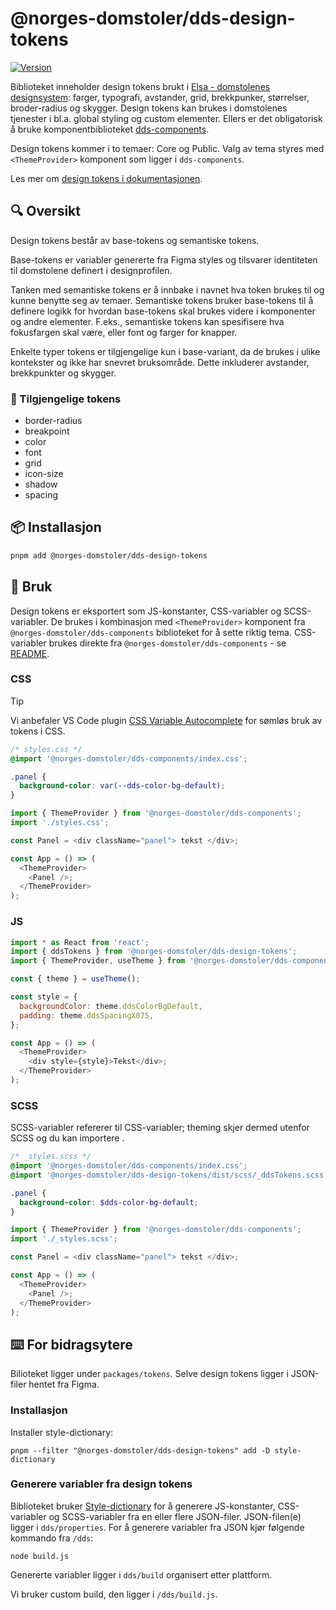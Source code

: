 # @norges-domstoler/dds-design-tokens

[![Version](https://img.shields.io/npm/v/@norges-domstoler/dds-design-tokens)](https://www.npmjs.com/package/@norges-domstoler/dds-design-tokens)

Biblioteket inneholder design tokens brukt i [Elsa - domstolenes designsystem](https://design.domstol.no/): farger, typografi, avstander, grid, brekkpunker, størrelser, broder-radius og skygger. Design tokens kan brukes i domstolenes tjenester i bl.a. global styling og custom elementer. Ellers er det obligatorisk å bruke komponentbiblioteket [dds-components](https://www.npmjs.com/package/@norges-domstoler/dds-components).

Design tokens kommer i to temaer: Core og Public. Valg av tema styres med `<ThemeProvider>` komponent som ligger i `dds-components`.

Les mer om [design tokens i dokumentasjonen](https://design.domstol.no/987b33f71/p/50f2cd-design-tokens).

## 🔍 Oversikt

Design tokens består av base-tokens og semantiske tokens.

Base-tokens er variabler genererte fra Figma styles og tilsvarer identiteten til domstolene definert i designprofilen.

Tanken med semantiske tokens er å innbake i navnet hva token brukes til og kunne benytte seg av temaer. Semantiske tokens bruker base-tokens til å definere logikk for hvordan base-tokens skal brukes videre i komponenter og andre elementer. F.eks., semantiske tokens kan spesifisere hva fokusfargen skal være, eller font og farger for knapper.

Enkelte typer tokens er tilgjengelige kun i base-variant, da de brukes i ulike kontekster og ikke har snevret bruksområde. Dette inkluderer avstander, brekkpunkter og skygger.

### 📃 Tilgjengelige tokens

- border-radius
- breakpoint
- color
- font
- grid
- icon-size
- shadow
- spacing

## 📦 Installasjon

```sh
pnpm add @norges-domstoler/dds-design-tokens
```

## 🔨 Bruk

Design tokens er eksportert som JS-konstanter, CSS-variabler og SCSS-variabler. De brukes i kombinasjon med `<ThemeProvider>` komponent fra `@norges-domstoler/dds-components` biblioteket for å sette riktig tema. CSS-variabler brukes direkte fra `@norges-domstoler/dds-components` - se [README](https://github.com/domstolene/designsystem/blob/main/packages/components/README.md).

### CSS

> [!TIP]
> Vi anbefaler VS Code plugin [CSS Variable Autocomplete](https://marketplace.visualstudio.com/items?itemName=vunguyentuan.vscode-css-variables) for sømløs bruk av tokens i CSS.

```css
/* styles.css */
@import '@norges-domstoler/dds-components/index.css';

.panel {
  background-color: var(--dds-color-bg-default);
}
```

```js
import { ThemeProvider } from '@norges-domstoler/dds-components';
import './styles.css';

const Panel = <div className="panel"> tekst </div>;

const App = () => (
  <ThemeProvider>
    <Panel />;
  </ThemeProvider>
);
```

### JS

```js
import * as React from 'react';
import { ddsTokens } from '@norges-domstoler/dds-design-tokens';
import { ThemeProvider, useTheme } from '@norges-domstoler/dds-components';

const { theme } = useTheme();

const style = {
  backgroundColor: theme.ddsColorBgDefault,
  padding: theme.ddsSpacingX075,
};

const App = () => (
  <ThemeProvider>
    <div style={style}>Tekst</div>;
  </ThemeProvider>
);
```

### SCSS

SCSS-variabler refererer til CSS-variabler; theming skjer dermed utenfor SCSS og du kan importere .

```scss
/* _styles.scss */
@import '@norges-domstoler/dds-components/index.css';
@import '@norges-domstoler/dds-design-tokens/dist/scss/_ddsTokens.scss';

.panel {
  background-color: $dds-color-bg-default;
}
```

```js
import { ThemeProvider } from '@norges-domstoler/dds-components';
import './_styles.scss';

const Panel = <div className="panel"> tekst </div>;

const App = () => (
  <ThemeProvider>
    <Panel />;
  </ThemeProvider>
);
```

## ⌨️ For bidragsytere

Bilioteket ligger under `packages/tokens`. Selve design tokens ligger i JSON-filer hentet fra Figma.

### Installasjon

Installer style-dictionary:

```
pnpm --filter "@norges-domstoler/dds-design-tokens" add -D style-dictionary
```

### Generere variabler fra design tokens

Biblioteket bruker [Style-dictionary](https://amzn.github.io/style-dictionary) for å generere JS-konstanter, CSS-variabler og SCSS-variabler fra en eller flere JSON-filer. JSON-filen(e) ligger i `dds/properties`. For å generere variabler fra JSON kjør følgende kommando fra `/dds`:

```
node build.js
```

Genererte variabler ligger i `dds/build` organisert etter plattform.

Vi bruker custom build, den ligger i `/dds/build.js`.
